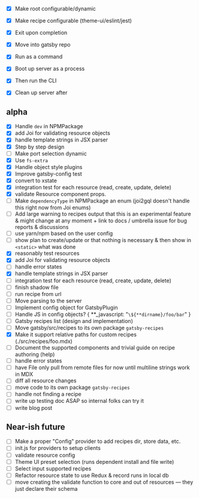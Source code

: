 - [x] Make root configurable/dynamic
- [x] Make recipe configurable (theme-ui/eslint/jest)
- [x] Exit upon completion

- [x] Move into gatsby repo
- [x] Run as a command
- [x] Boot up server as a process
- [x] Then run the CLI
- [x] Clean up server after

## alpha

- [x] Handle `dev` in NPMPackage
- [x] add Joi for validating resource objects
- [x] handle template strings in JSX parser
- [x] Step by step design
- [ ] Make port selection dynamic
- [x] Use `fs-extra`
- [x] Handle object style plugins
- [x] Improve gatsby-config test
- [x] convert to xstate
- [x] integration test for each resource (read, create, update, delete)
- [x] validate Resource component props.
- [ ] Make `dependencyType` in NPMPackage an enum (joi2gql doesn't handle this right now from Joi enums)
- [ ] Add large warning to recipes output that this is an experimental feature & might change at any moment + link to docs / umbrella issue for bug reports & discussions
- [ ] use yarn/npm based on the user config
- [ ] show plan to create/update or that nothing is necessary & then show in `<static>` what was done
- [x] reasonably test resources
- [x] add Joi for validating resource objects
- [ ] handle error states
- [x] handle template strings in JSX parser
- [ ] integration test for each resource (read, create, update, delete)
- [ ] finish shadow file
- [ ] run recipe from url
- [ ] Move parsing to the server
- [ ] Implement config object for GatsbyPlugin
- [ ] Handle JS in config objects? { **\_javascript: "`\${**dirname}/foo/bar`" }
- [ ] Gatsby recipes list (design and implementation)
- [ ] Move gatsby/src/recipes to its own package `gatsby-recipes`
- [x] Make it support relative paths for custom recipes (./src/recipes/foo.mdx)
- [ ] Document the supported components and trivial guide on recipe authoring (help)
- [ ] handle error states
- [ ] have File only pull from remote files for now until multiline strings work in MDX
- [ ] diff all resource changes
- [ ] move code to its own package `gatsby-recipes`
- [ ] handle not finding a recipe
- [ ] write up testing doc ASAP so internal folks can try it
- [ ] write blog post

## Near-ish future

- [ ] Make a proper "Config" provider to add recipes dir, store data, etc.
- [ ] init.js for providers to setup clients
- [ ] validate resource config
- [ ] Theme UI preset selection (runs dependent install and file write)
- [ ] Select input supported recipes
- [ ] Refactor resource state to use Redux & record runs in local db
- [ ] move creating the validate function to core and out of resources — they just declare their schema

